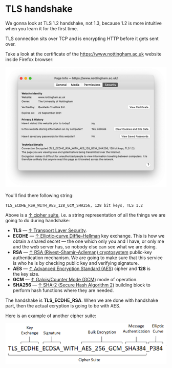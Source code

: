 # TLS handshake

We gonna look at TLS 1.2 handshake, not 1.3, because 1.2 is more intuitive when you learn it for the first time.

TLS connection sits over TCP and is encrypting HTTP before it gets sent over.

Take a look at the certificate of the https://www.nottingham.ac.uk website inside Firefox browser:

<img src="cipher suite.png" alt="drawing" width="700"/>

 You'll find there following string:

```text
TLS_ECDHE_RSA_WITH_AES_128_GCM_SHA256, 128 bit keys, TLS 1.2
```

Above is a [↑ cipher suite](https://en.wikipedia.org/wiki/Cipher_suite), i.e. a string representation of all the things we are going to do during handshake:

* **TLS** — [↑ Transport Layer Security](https://en.wikipedia.org/wiki/Transport_Layer_Security).
* **ECDHE** — [↑ Elliptic-curve Diffie–Hellman](https://en.wikipedia.org/wiki/Elliptic-curve_Diffie–Hellman) key exchange. This is how we obtain a shared secret — the one which only you and I have, or only me and the web server has, so nobody else can see what we are doing.
* **RSA** — [↑ RSA (Rivest–Shamir–Adleman) cryptosystem](https://en.wikipedia.org/wiki/RSA_(cryptosystem)) public-key authentication mechanism. We are going to make sure that this service is who he is by checking public key and verifying signature.
* **AES** — [↑ Advanced Encryption Standard (AES)](https://en.wikipedia.org/wiki/Advanced_Encryption_Standard) cipher and **128** is the key size.
* **GCM** — [↑ Galois/Counter Mode (GCM)](https://ru.wikipedia.org/wiki/Galois/Counter_Mode) mode of operation.
* **SHA256** — [↑ SHA-2 (Secure Hash Algorithm 2)](https://en.wikipedia.org/wiki/SHA-2) building block to perform hash functions where they are needed.

The handshake is **TLS_ECDHE_RSA**. When we are done with handshake part, then the actual ecryption is going to be with AES.

Here is an example of another cipher suite:

<img src="another cipher suite.png" alt="drawing" width="600"/>
